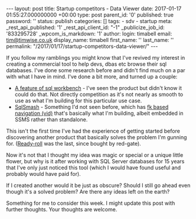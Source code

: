 \--- layout: post title: Startup competitors - Data Viewer date: 2017-01-17 01:55:27.000000000 +00:00 type: post parent\_id: '0' published: true password: '' status: publish categories: \[\] tags: - sdv - startup meta: \_rest\_api\_published: '1' \_rest\_api\_client\_id: "-1" \_publicize\_job\_id: '833295728' \_wpcom\_is\_markdown: '1' author: login: timabell email: tim@timwise.co.uk display\_name: timabell first\_name: '' last\_name: '' permalink: "/2017/01/17/startup-competitors-data-viewer/" ---

If you follow my ramblings you might know that I've revived my interest in creating a commercial tool to help devs, dbas etc browse their sql databases. I've done some research before and didn't find much on a par with what I have in mind. I've done a bit more, and turned up a couple:

*   [A feature of sql workbench](http://www.sql-workbench.net/fk_lookup_png.html) - I've seen the product but didn't know it could do that. Not directly competition as it's not nearly as smooth to use as what I'm building for this particular use case.
*   [SqlSmash](http://www.sqlsmash.com/index.html) - Something I'd not seen before, which has [fk based navigation (vid)](https://youtu.be/Z0kdqcrYHdo?t=1m14s) that's basically what I'm building, albeit embedded in SSMS rather than standalone.

This isn't the first time I've had the experience of getting started before discovering another product that basically solves the problem I'm gunning for. ([Ready-roll](http://www.red-gate.com/products/sql-development/readyroll/) was the last, since bought by red-gate).

Now it's not that I thought my idea was magic or special or a unique little flower, but why is it after working with SQL Server databases for 15 years that I've only just noticed this tool (which I would have found useful and probably would have paid for).

If I created another would it be just as obscure? Should I still go ahead even though it's a solved problem? Are there any ideas left on the earth?

Something for me to consider this week. I might update this post with further thoughts. Your thoughts are welcome.